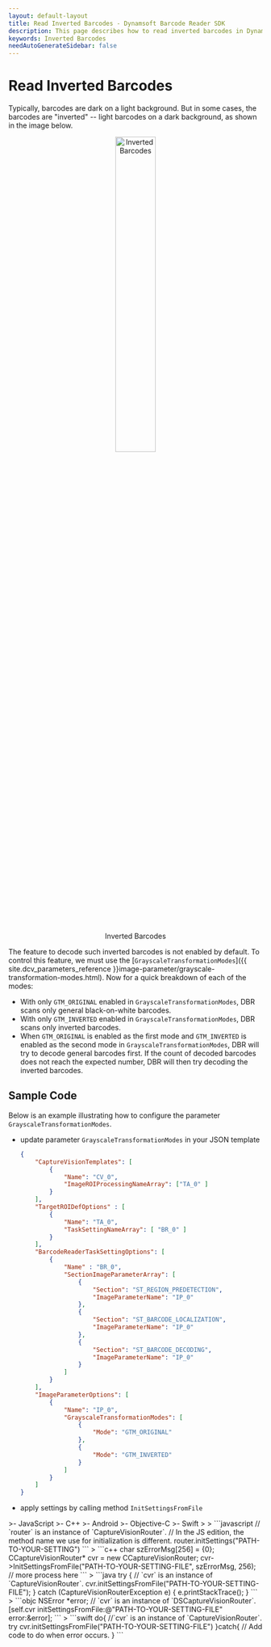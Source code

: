 ```yaml
---
layout: default-layout
title: Read Inverted Barcodes - Dynamsoft Barcode Reader SDK
description: This page describes how to read inverted barcodes in Dynamsoft Barcode Reader SDK.
keywords: Inverted Barcodes
needAutoGenerateSidebar: false
---
```


# Read Inverted Barcodes

Typically, barcodes are dark on a light background. But in some cases, the barcodes are "inverted" -- light barcodes on a dark background, as shown in the image below.

<div align="center">
   <p><img src="assets/inverted-barcodes.png" width="40%" alt="Inverted Barcodes"></p>
   <p>Inverted Barcodes</p>
</div>

The feature to decode such inverted barcodes is not enabled by default. To control this feature, we must use the [`GrayscaleTransformationModes`]({{ site.dcv_parameters_reference }}image-parameter/grayscale-transformation-modes.html). Now for a quick breakdown of each of the modes:

- With only `GTM_ORIGINAL` enabled in `GrayscaleTransformationModes`, DBR scans only general black-on-white barcodes.
- With only `GTM_INVERTED` enabled in `GrayscaleTransformationModes`, DBR scans only inverted barcodes.
- When `GTM_ORIGINAL` is enabled as the first mode and `GTM_INVERTED` is enabled as the second mode in `GrayscaleTransformationModes`, DBR will try to decode general barcodes first. If the count of decoded barcodes does not reach the expected number, DBR will then try decoding the inverted barcodes.

## Sample Code

Below is an example illustrating how to configure the parameter `GrayscaleTransformationModes`.

* update parameter `GrayscaleTransformationModes` in your JSON template

    ```json
    {
        "CaptureVisionTemplates": [
            {
                "Name": "CV_0",
                "ImageROIProcessingNameArray": ["TA_0" ]
            }       
        ],
        "TargetROIDefOptions" : [
            {
                "Name": "TA_0",
                "TaskSettingNameArray": [ "BR_0" ]
            }
        ],
        "BarcodeReaderTaskSettingOptions": [
            {
                "Name" : "BR_0",
                "SectionImageParameterArray": [
                    {
                        "Section": "ST_REGION_PREDETECTION",
                        "ImageParameterName": "IP_0"
                    },
                    {
                        "Section": "ST_BARCODE_LOCALIZATION",
                        "ImageParameterName": "IP_0"
                    },
                    {
                        "Section": "ST_BARCODE_DECODING",
                        "ImageParameterName": "IP_0"
                    }
                ]
            }
        ],
        "ImageParameterOptions": [
            {
                "Name": "IP_0",
                "GrayscaleTransformationModes": [
                    {
                        "Mode": "GTM_ORIGINAL"
                    },
                    {
                        "Mode": "GTM_INVERTED"
                    }
                ]
            }
        ]
    }
    ```

* apply settings by calling method `InitSettingsFromFile`

<div class="sample-code-prefix template2"></div>
   >- JavaScript
   >- C++
   >- Android
   >- Objective-C
   >- Swift
   >
>
```javascript
// `router` is an instance of `CaptureVisionRouter`.
// In the JS edition, the method name we use for initialization is different.
router.initSettings("PATH-TO-YOUR-SETTING")
```
>
```c++
char szErrorMsg[256] = {0};
CCaptureVisionRouter* cvr = new CCaptureVisionRouter;
cvr->InitSettingsFromFile("PATH-TO-YOUR-SETTING-FILE", szErrorMsg, 256);
// more process here
```
>
```java
try {
   // `cvr` is an instance of `CaptureVisionRouter`.
   cvr.initSettingsFromFile("PATH-TO-YOUR-SETTING-FILE");
} catch (CaptureVisionRouterException e) {
   e.printStackTrace();
}
```
>
```objc
NSError *error;
// `cvr` is an instance of `DSCaptureVisionRouter`.
[self.cvr initSettingsFromFile:@"PATH-TO-YOUR-SETTING-FILE" error:&error];
```
>
```swift
do{
   //`cvr` is an instance of `CaptureVisionRouter`.
   try cvr.initSettingsFromFile("PATH-TO-YOUR-SETTING-FILE")
}catch{
   // Add code to do when error occurs.
}
```
